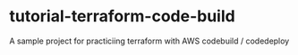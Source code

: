 # tutorial-terraform-code-build
A sample project for practiciing terraform with AWS codebuild / codedeploy
